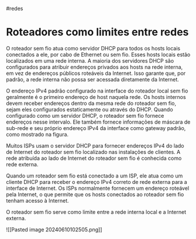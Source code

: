 #redes 
# Roteadores como limites entre redes

O roteador sem fio atua como servidor DHCP para todos os hosts locais conectados a ele, por cabo de Ethernet ou sem fio. Esses hosts locais estão localizados em uma rede interna. A maioria dos servidores DHCP são configurados para atribuir endereços privados aos hosts na rede interna, em vez de endereços públicos roteáveis da Internet. Isso garante que, por padrão, a rede interna não possa ser acessada diretamente da Internet.

O endereço IPv4 padrão configurado na interface do roteador local sem fio geralmente é o primeiro endereço de host naquela rede. Os hosts internos devem receber endereços dentro da mesma rede do roteador sem fio, sejam eles configurados estaticamente ou através do DHCP. Quando configurado como um servidor DHCP, o roteador sem fio fornece endereços nesse intervalo. Ele também fornece informações de máscara de sub-rede e seu próprio endereço IPv4 da interface como gateway padrão, como mostrado na figura.

Muitos ISPs usam o servidor DHCP para fornecer endereços IPv4 do lado de Internet do roteador sem fio localizado nas instalações de clientes. A rede atribuída ao lado de Internet do roteador sem fio é conhecida como rede externa.

Quando um roteador sem fio está conectado a um ISP, ele atua como um cliente DHCP para receber o endereço IPv4 correto de rede externa para a interface de Internet. Os ISPs normalmente fornecem um endereço roteável pela Internet, o que permite que os hosts conectados ao roteador sem fio tenham acesso à Internet.

O roteador sem fio serve como limite entre a rede interna local e a Internet externa.

![[Pasted image 20240610102505.png]]













